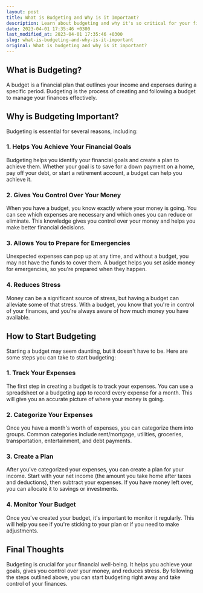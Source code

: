 ```yaml
---
layout: post
title: What is Budgeting and Why is it Important?
description: Learn about budgeting and why it's so critical for your financial success. Check out our guide for a comprehensive understanding and practical tips to start budgeting right away.
date: 2023-04-01 17:35:46 +0300
last_modified_at: 2023-04-01 17:35:46 +0300
slug: what-is-budgeting-and-why-is-it-important
original: What is budgeting and why is it important?
---
```

## What is Budgeting?

A budget is a financial plan that outlines your income and expenses during a specific period. Budgeting is the process of creating and following a budget to manage your finances effectively.

## Why is Budgeting Important?

Budgeting is essential for several reasons, including:

### 1. Helps You Achieve Your Financial Goals

Budgeting helps you identify your financial goals and create a plan to achieve them. Whether your goal is to save for a down payment on a home, pay off your debt, or start a retirement account, a budget can help you achieve it.

### 2. Gives You Control Over Your Money

When you have a budget, you know exactly where your money is going. You can see which expenses are necessary and which ones you can reduce or eliminate. This knowledge gives you control over your money and helps you make better financial decisions.

### 3. Allows You to Prepare for Emergencies

Unexpected expenses can pop up at any time, and without a budget, you may not have the funds to cover them. A budget helps you set aside money for emergencies, so you're prepared when they happen.

### 4. Reduces Stress

Money can be a significant source of stress, but having a budget can alleviate some of that stress. With a budget, you know that you're in control of your finances, and you're always aware of how much money you have available.

## How to Start Budgeting

Starting a budget may seem daunting, but it doesn't have to be. Here are some steps you can take to start budgeting:

### 1. Track Your Expenses

The first step in creating a budget is to track your expenses. You can use a spreadsheet or a budgeting app to record every expense for a month. This will give you an accurate picture of where your money is going.

### 2. Categorize Your Expenses

Once you have a month's worth of expenses, you can categorize them into groups. Common categories include rent/mortgage, utilities, groceries, transportation, entertainment, and debt payments.

### 3. Create a Plan

After you've categorized your expenses, you can create a plan for your income. Start with your net income (the amount you take home after taxes and deductions), then subtract your expenses. If you have money left over, you can allocate it to savings or investments.

### 4. Monitor Your Budget

Once you've created your budget, it's important to monitor it regularly. This will help you see if you're sticking to your plan or if you need to make adjustments.

## Final Thoughts

Budgeting is crucial for your financial well-being. It helps you achieve your goals, gives you control over your money, and reduces stress. By following the steps outlined above, you can start budgeting right away and take control of your finances.